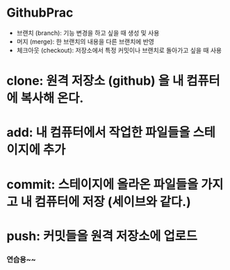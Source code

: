 # GithubPrac

- 브랜치 (branch): 기능 변경을 하고 싶을 때 생성 및 사용
- 머지 (merge): 한 브랜치의 내용을 다른 브랜치에 반영
- 체크아웃 (checkout): 저장소에서 특정 커밋이나 브랜치로 돌아가고 싶을 때 사용

# clone: 원격 저장소 (github) 을 내 컴퓨터에 복사해 온다.

# add: 내 컴퓨터에서 작업한 파일들을 스테이지에 추가

# commit: 스테이지에 올라온 파일들을 가지고 내 컴퓨터에 저장 (세이브와 같다.)

# push: 커밋들을 원격 저장소에 업로드

### 연습용~~
